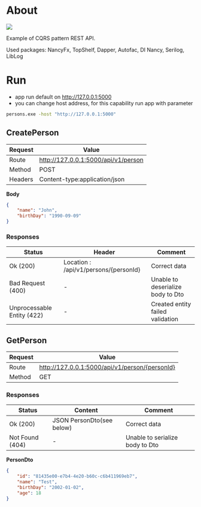 # About
![](https://github.com/bugs-x64/CQRS_PersonAPI/workflows/master/badge.svg?branch=master)


Example of CQRS pattern REST API.

Used packages: NancyFx, TopShelf, Dapper, Autofac, DI Nancy, Serilog, LibLog

# Run

* app run default on http://127.0.0.1:5000
* you can change host address, for this capability run app with parameter
```cmd
persons.exe -host "http://127.0.0.1:5000"
```
## CreatePerson
|Request|Value|
|---------------|-------|
|Route| http://127.0.0.1:5000/api/v1/person|
| Method |POST|
| Headers|Content-type:application/json|
**Body**
```json
{
    "name": "John",
    "birthDay": "1990-09-09"
}
``` 

### Responses
|Status|Header|Comment|
|-|-|-|
|Ok (200)| Location : /api/v1/persons/{personId} |Correct data|
| Bad Request (400) |-|Unable to deserialize body to Dto|
| Unprocessable Entity (422) |-|Created entity failed validation|



## GetPerson
|Request|Value|
|---------------|-------|
|Route| http://127.0.0.1:5000/api/v1/person/{personId}|
| Method |GET|
### Responses
|Status|Content|Comment|
|-|-|-|
|Ok (200)| JSON PersonDto(see below)|Correct data|
| Not Found (404) |-|Unable to serialize body to Dto|

**PersonDto**
```json
{
    "id": "81435e00-e7b4-4e20-b60c-c6b411969eb7",
    "name": "Test",
    "birthDay": "2002-01-02",
    "age": 18
}
```
